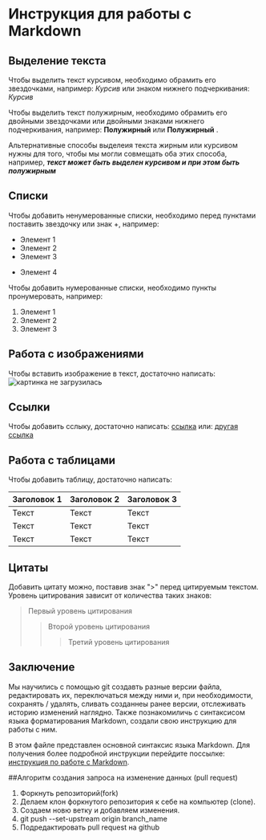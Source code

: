 # Инструкция для работы с Markdown



## Выделение текста
Чтобы выделить текст курсивом, необходимо обрамить его звездочками, например: *Курсив* или знаком нижнего подчеркивания: _Курсив_

Чтобы выделить текст полужирным, необходимо обрамить его двойными звездочками или двойными знаками нижнего подчеркивания, например: **Полужирный** или __Полужирный__ .

Альтернативные способы выделеия текста жирным или курсивом нужны для того, чтобы мы могли cовмещать оба этих способа, например, _**текст может быть выделен курсивом и при этом быть полужирным**_

## Списки

Чтобы добавить ненумерованные списки, необходимо перед пунктами поставить звездочку или знак +, например:

* Элемент 1
* Элемент 2
* Элемент 3
+ Элемент 4

Чтобы добавить нумерованные списки, необходимо пункты пронумеровать, например:

1. Элемент 1
2. Элемент 2
3. Элемент 3

## Работа с изображениями
Чтобы вставить изображение в текст, достаточно написать: ![картинка не загрузилась](горы.jpg)

## Ссылки

Чтобы добавить сслыку, достаточно написать: [ссылка](gb.ru "Необязательный комментарий")
или:  [другая ссылка](yandex.ru)


## Работа с таблицами

Чтобы добавить таблицу, достаточно написать:

|Заголовок 1| Заголовок 2| Заголовок 3|
|------------|------------|-----------|
|Текст       | Текст       |Текст     |
|Текст       | Текст       |Текст     |
|Текст       | Текст       |Текст     |

## Цитаты

Добавить цитату можно, поставив знак ">" перед цитируемым текстом. Уровень цитирования зависит от количества таких знаков:

>Первый уровень цитирования
>>Второй уровень цитирования
>>>Третий уровень цитирования


## Заключение

Мы научились с помощью git создавть разные версии файла, редактировать их, переключаться между ними и, при необходимости, сохранять / удалять, сливать созданнеы ранее версии, отслеживать историю изменений наглядно. Также познакомиличь с синтаксисом языка форматирования Markdown, создали свою инструкцию для работы с ним. 

В этом файле представлен основной синтаксис языка Markdown. Для получения более подробной инструкции перейдите поссылке: [инструкция по работе с Markdown](https://gist.github.com/Jekins/2bf2d0638163f1294637).


##Алгоритм создания запроса на изменение данных (pull request)

1. Форкнуть репозиторий(fork)
2. Делаем клон форкнутого репозитория к себе на компьютер (clone).
3. Создаем новю ветку и добавляем изменения.
4. git push --set-upstream origin branch_name
5. Подредактировать pull request на github
